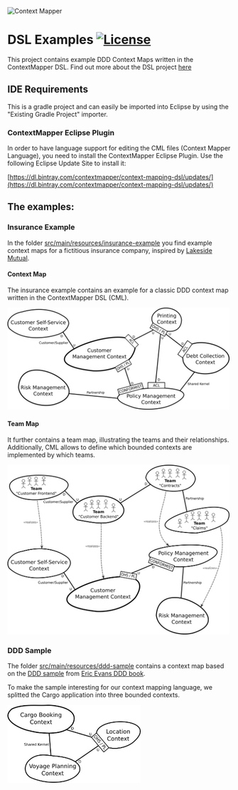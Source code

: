 ![Context Mapper](https://raw.githubusercontent.com/wiki/ContextMapper/context-mapper-dsl/logo/cm-logo-github-small.png)  
# DSL Examples [![License](https://img.shields.io/badge/License-Apache%202.0-blue.svg)](https://opensource.org/licenses/Apache-2.0)
This project contains example DDD Context Maps written in the ContextMapper DSL. Find out more about the DSL project [here](https://github.com/ContextMapper/context-mapper-dsl)

## IDE Requirements
This is a gradle project and can easily be imported into Eclipse by using the "Existing Gradle Project" importer.

### ContextMapper Eclipse Plugin
In order to have language support for editing the CML files (Context Mapper Language), you need to install the ContextMapper Eclipse Plugin.
Use the following Eclipse Update Site to install it:

[https://dl.bintray.com/contextmapper/context-mapping-dsl/updates/](https://dl.bintray.com/contextmapper/context-mapping-dsl/updates/)

## The examples:

### Insurance Example
In the folder [src/main/resources/insurance-example](./src/main/resources/insurance-example) you find example context maps for a fictitious insurance company, inspired by [Lakeside Mutual](https://github.com/Microservice-API-Patterns/LakesideMutual).

#### Context Map
The insurance example contains an example for a classic DDD context map written in the ContextMapper DSL (CML).

<img alt="Insurance Company Example Context Map" src="./src/main/resources/insurance-example/images/ContextMap-Illustration.png" width="500px">

#### Team Map
It further contains a team map, illustrating the teams and their relationships. Additionally, CML allows to define which bounded contexts are implemented by which teams.

<img alt="Insurance Company Example Context Map" src="./src/main/resources/insurance-example/images/TeamMap-Illustration.png" width="500px">

### DDD Sample
The folder [src/main/resources/ddd-sample](./src/main/resources/ddd-sample) contains a context map based on the [DDD sample](https://github.com/citerus/dddsample-core) from [Eric Evans DDD book][1]. 

To make the sample interesting for our context mapping language, we splitted the Cargo application into three bounded contexts.

<img alt="Insurance Company Example Context Map" src="./src/main/resources/ddd-sample/images/DDD-Cargo-Tracking-ContextMap-Illustration.png" width="300px">

[1]: https://www.oreilly.com/library/view/domain-driven-design-tackling/0321125215/
